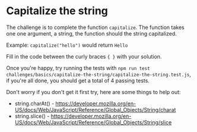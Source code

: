 # Capitalize the string

The challenge is to complete the function `capitalize`. The function takes one one argument, a string, the function should the string capitalized.

Example: `capitalize("hello")` would return `Hello`

Fill in the code between the curly braces `{ }` with your solution.

Once you're happy, try running the tests with `npm run test challenges/basics/capitalize-the-string/capitalize-the-string.test.js`, if you're all done, you should get a total of 4 passing tests.

Don't worry if you don't get it first try, here are some things to help out:

* string.charAt() - https://developer.mozilla.org/en-US/docs/Web/JavaScript/Reference/Global_Objects/String/charat
* string.slice() - https://developer.mozilla.org/en-US/docs/Web/JavaScript/Reference/Global_Objects/String/slice